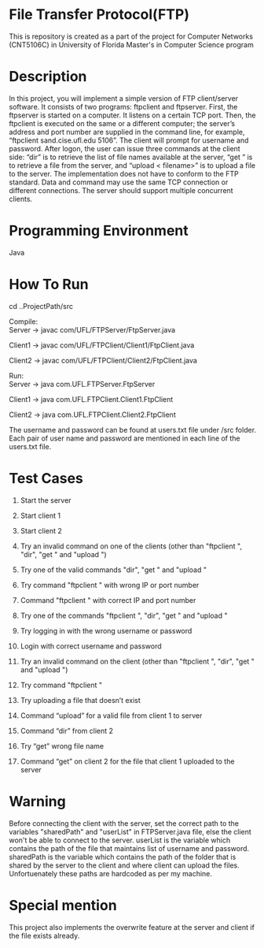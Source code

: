 # File Transfer Protocol(FTP)
This is repository is created as a part of the project for Computer Networks (CNT5106C) in University of Florida Master's in Computer Science program

# Description
In this project, you will implement a simple version of FTP client/server software. It consists of two programs: ftpclient and ftpserver. First, the ftpserver is started on a computer. It listens on a certain TCP port. Then, the ftpclient is executed on the same or a different computer; the server’s address and port number are supplied in the command line, for example, “ftpclient sand.cise.ufl.edu 5106”. The client will prompt for username and password. After logon, the user can issue three commands at the client side: “dir” is to retrieve the list of file names available at the server, “get <filename>” is to retrieve a file from the server, and “upload < filename>” is to upload a file to the server.
The implementation does not have to conform to the FTP standard. Data and command may use the same TCP connection or different connections. The server should support multiple concurrent clients.
  
# Programming Environment
Java

# How To Run
cd ..ProjectPath/src

Compile: <br/> 
Server ->  javac com/UFL/FTPServer/FtpServer.java 

Client1 -> javac com/UFL/FTPClient/Client1/FtpClient.java 

Client2 -> javac com/UFL/FTPClient/Client2/FtpClient.java



Run: <br/>
Server ->  java com.UFL.FTPServer.FtpServer

Client1 -> java com.UFL.FTPClient.Client1.FtpClient

Client2 -> java com.UFL.FTPClient.Client2.FtpClient

The username and password can be found at users.txt file under /src folder. Each pair of user name and password are mentioned in each line of the users.txt file.


# Test Cases
1) Start the server

2) Start client 1

3) Start client 2

4) Try an invalid command on one of the clients (other than "ftpclient <IP port>", "dir", "get <filename>" and "upload <filename>")

5) Try one of the valid commands "dir", "get <filename>" and "upload <filename>"

6) Try command "ftpclient <IP port>" with wrong IP or port number

7) Command "ftpclient <IP port>" with correct IP and port number

8) Try one of the commands "ftpclient <IP port>", "dir", "get <filename>" and "upload <filename>"

9) Try logging in with the wrong username or password

10) Login with correct username and password

11) Try an invalid command on the client (other than "ftpclient <IP port>", "dir", "get <filename>" and "upload <filename>")

12) Try command "ftpclient <IP port>"

13) Try uploading a file that doesn’t exist

14) Command “upload” for a valid file from client 1 to server

15) Command “dir” from client 2

16) Try “get” wrong file name

17) Command “get” on client 2 for the file that client 1 uploaded to the server

# Warning
Before connecting the client with the server, set the correct path to the variables "sharedPath" and "userList" in FTPServer.java file, else the client won't be able to connect to the server. 
userList is the variable which contains the path of the file that maintains list of username and password.
sharedPath is the variable which contains the path of the folder that is shared by the server to the client and where client can upload the files.
Unfortuenately these paths are hardcoded as per my machine.

# Special mention
This project also implements the overwrite feature at the server and client if the file exists already.
